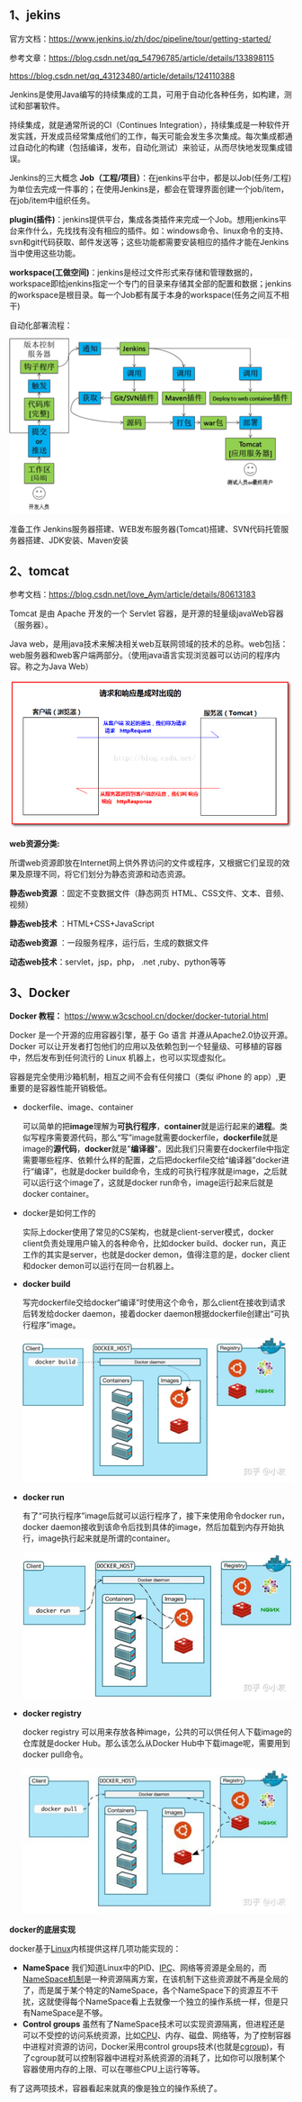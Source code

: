 ## 1、jekins

官方文档：https://www.jenkins.io/zh/doc/pipeline/tour/getting-started/

参考文章：https://blog.csdn.net/qq_54796785/article/details/133898115

https://blog.csdn.net/qq_43123480/article/details/124110388

Jenkins是使用Java编写的持续集成的工具，可用于自动化各种任务，如构建，测试和部署软件。

持续集成，就是通常所说的CI（Continues Integration），持续集成是一种软件开发实践，开发成员经常集成他们的工作，每天可能会发生多次集成。每次集成都通过自动化的构建（包括编译，发布，自动化测试）来验证，从而尽快地发现集成错误。

Jenkins的三大概念
     **Job（工程/项目）**：在jenkins平台中，都是以Job(任务/工程)为单位去完成一件事的；在使用Jenkins是，都会在管理界面创建一个job/item，在job/item中组织任务。

​     **plugin(插件)**：jenkins提供平台，集成各类插件来完成一个Job。想用jenkins平台来作什么，先找找有没有相应的插件。如：windows命令、linux命令的支持、svn和git代码获取、邮件发送等；这些功能都需要安装相应的插件才能在Jenkins当中使用这些功能。

​	 **workspace(工做空间)**：jenkins是经过文件形式来存储和管理数据的，workspace即给jenkins指定一个专门的目录来存储其全部的配置和数据；jenkins的workspace是根目录。每一个Job都有属于本身的workspace(任务之间互不相干)

自动化部署流程：

![img](assets/fa03cd670b9d4063cd2f30e72c7ec7cf.png)



准备工作 Jenkins服务器搭建、WEB发布服务器(Tomcat)搭建、SVN代码托管服务器搭建、JDK安装、Maven安装



## 2、tomcat

参考文档：https://blog.csdn.net/love_Aym/article/details/80613183

Tomcat 是由 Apache 开发的一个 Servlet 容器，是开源的轻量级javaWeb容器（服务器）。

Java web，是用java技术来解决相关web互联网领域的技术的总称。web包括：web服务器和web客户端两部分。（使用java语言实现浏览器可以访问的程序内容。称之为Java Web）

![img](assets/Center.png)

**web资源分类:**

所谓web资源即放在Internet网上供外界访问的文件或程序，又根据它们呈现的效果及原理不同，将它们划分为静态资源和动态资源。

**静态web资源** ：固定不变数据文件（静态网页 HTML、CSS文件、文本、音频、视频）

**静态web技术** ：HTML+CSS+JavaScript

**动态web资源** ：一段服务程序，运行后，生成的数据文件

**动态web技术**：servlet，jsp，php， .net ,ruby、python等等



## 3、Docker

**Docker 教程：** https://www.w3cschool.cn/docker/docker-tutorial.html

Docker 是一个开源的应用容器引擎，基于 Go 语言 并遵从Apache2.0协议开源。Docker 可以让开发者打包他们的应用以及依赖包到一个轻量级、可移植的容器中，然后发布到任何流行的 Linux 机器上，也可以实现虚拟化。

容器是完全使用沙箱机制，相互之间不会有任何接口（类似 iPhone 的 app）,更重要的是容器性能开销极低。

- dockerfile、image、container

  可以简单的把**image**理解为**可执行程序**，**container**就是运行起来的**进程**。类似写程序需要源代码，那么“写”image就需要dockerfile，**dockerfile**就是image的**源代码**，**docker**就是"**编译器**"。因此我们只需要在dockerfile中指定需要哪些程序、依赖什么样的配置，之后把dockerfile交给“编译器”docker进行“编译”，也就是docker build命令，生成的可执行程序就是image，之后就可以运行这个image了，这就是docker run命令，image运行起来后就是docker container。

- docker是如何工作的

  实际上docker使用了常见的CS架构，也就是client-server模式，docker client负责处理用户输入的各种命令，比如docker build、docker run，真正工作的其实是server，也就是docker demon，值得注意的是，docker client和docker demon可以运行在同一台机器上。

- **docker build** 

  写完dockerfile交给docker“编译”时使用这个命令，那么client在接收到请求后转发给docker daemon，接着docker daemon根据dockerfile创建出“可执行程序”image。

  ![img](assets/v2-f16577a98471b4c4b5b1af1036882caa_r.jpg)

- **docker run**

  有了“可执行程序”image后就可以运行程序了，接下来使用命令docker run，docker daemon接收到该命令后找到具体的image，然后加载到内存开始执行，image执行起来就是所谓的container。

  ![img](assets/v2-672b29e2d53d2ab044269b026c6bc473_b.jpg)

- **docker registry**

  docker registry 可以用来存放各种image，公共的可以供任何人下载image的仓库就是docker Hub。那么该怎么从Docker Hub中下载image呢，需要用到docker pull命令。

  ![img](assets/v2-dac570abcf7e1776cc266a60c4b19e5e_b.jpg)

**docker的底层实现**

docker基于[Linux](https://www.zhihu.com/search?q=Linux&search_source=Entity&hybrid_search_source=Entity&hybrid_search_extra={"sourceType"%3A"article"%2C"sourceId"%3A"187505981"})内核提供这样几项功能实现的：

- **NameSpace**
  我们知道Linux中的PID、[IPC](https://www.zhihu.com/search?q=IPC&search_source=Entity&hybrid_search_source=Entity&hybrid_search_extra={"sourceType"%3A"article"%2C"sourceId"%3A"187505981"})、网络等资源是全局的，而[NameSpace机制](https://www.zhihu.com/search?q=NameSpace机制&search_source=Entity&hybrid_search_source=Entity&hybrid_search_extra={"sourceType"%3A"article"%2C"sourceId"%3A"187505981"})是一种资源隔离方案，在该机制下这些资源就不再是全局的了，而是属于某个特定的NameSpace，各个NameSpace下的资源互不干扰，这就使得每个NameSpace看上去就像一个独立的操作系统一样，但是只有NameSpace是不够。
- **Control groups**
  虽然有了NameSpace技术可以实现资源隔离，但进程还是可以不受控的访问系统资源，比如[CPU](https://www.zhihu.com/search?q=CPU&search_source=Entity&hybrid_search_source=Entity&hybrid_search_extra={"sourceType"%3A"article"%2C"sourceId"%3A"187505981"})、内存、磁盘、网络等，为了控制容器中进程对资源的访问，Docker采用control groups技术(也就是[cgroup](https://www.zhihu.com/search?q=cgroup&search_source=Entity&hybrid_search_source=Entity&hybrid_search_extra={"sourceType"%3A"article"%2C"sourceId"%3A"187505981"}))，有了cgroup就可以控制容器中进程对系统资源的消耗了，比如你可以限制某个容器使用内存的上限、可以在哪些CPU上运行等等。

有了这两项技术，容器看起来就真的像是独立的操作系统了。



